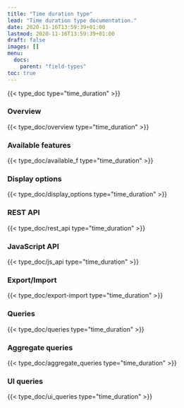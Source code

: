 ```yaml
---
title: "Time duration type"
lead: "Time duration type documentation."
date: 2020-11-16T13:59:39+01:00
lastmod: 2020-11-16T13:59:39+01:00
draft: false
images: []
menu:
  docs:
    parent: "field-types"
toc: true
---
```


{{< type_doc type="time_duration" >}}

### Overview
{{< type_doc/overview type="time_duration" >}}

### Available features
{{< type_doc/available_f type="time_duration" >}}

### Display options 
{{< type_doc/display_options type="time_duration" >}}

### REST API 
{{< type_doc/rest_api type="time_duration" >}}

### JavaScript API
{{< type_doc/js_api type="time_duration" >}}

### Export/Import
{{< type_doc/export-import type="time_duration" >}}

### Queries 
{{< type_doc/queries type="time_duration" >}}

### Aggregate queries
{{< type_doc/aggregate_queries type="time_duration" >}}

### UI queries
{{< type_doc/ui_queries type="time_duration" >}}
